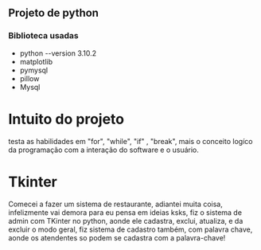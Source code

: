 ## Projeto de python 

### Biblioteca usadas 
* python --version 3.10.2 
* matplotlib 
* pymysql 
* pillow
* Mysql

# Intuito do projeto 

testa as habilidades em "for", "while", "if" , "break", mais o conceito logíco da programação com a interação do software e o usuário.

# Tkinter

Comecei a fazer um sistema de restaurante, adiantei muita coisa, infelizmente vai demora para eu pensa em ideias ksks, fiz o sistema de admin com TKinter no python, aonde ele cadastra, exclui, atualiza, e da excluir o modo geral, fiz sistema de cadastro também, com palavra chave, aonde os atendentes so podem se cadastra com a palavra-chave! 